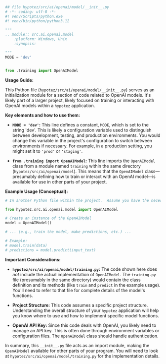 ```python
## file hypotez/src/ai/openai/model/__init__.py
# -*- coding: utf-8 -*-
#! venv/Scripts/python.exe
#! venv/bin/python/python3.12

"""
.. module:: src.ai.openai.model
	:platform: Windows, Unix
	:synopsis:

"""
MODE = 'dev'


from .training import OpenAIModel


```

**Usage Guide:**

This Python file (`hypotez/src/ai/openai/model/__init__.py`) serves as an initialization module for a section of code related to OpenAI models.  It's likely part of a larger project, likely focused on training or interacting with OpenAI models within a `hypotez` application.

**Key elements and how to use them:**

* **`MODE = 'dev'`:** This line defines a constant, `MODE`, which is set to the string 'dev'.  This is likely a configuration variable used to distinguish between development, testing, and production environments.  You would change this variable in the project's configuration to switch between environments if necessary.  For example, in a production setting, you might set it to `'prod'` or `'staging'`.

* **`from .training import OpenAIModel`:** This line imports the `OpenAIModel` class from a module named `training` within the same directory (`hypotez/src/ai/openai/model`). This means that the `OpenAIModel` class—presumably defining how to train or interact with an OpenAI model—is available for use in other parts of your project.

**Example Usage (Conceptual):**

```python
# In another Python file within the project.  Assume you have the necessary imports.

from hypotez.src.ai.openai.model import OpenAIModel

# Create an instance of the OpenAIModel
model = OpenAIModel()

# ... (e.g., train the model, make predictions, etc.) ...

# Example:
# model.train(data)
# predictions = model.predict(input_text)
```

**Important Considerations:**

* **`hypotez/src/ai/openai/model/training.py`:** The code shown here does *not* include the actual implementation of `OpenAIModel`. The `training.py` file (presumably in the same directory) would contain the class definition and its methods (like `train` and `predict` in the example usage). You'll need to refer to that file for complete details of the model's functions.

* **Project Structure:** This code assumes a specific project structure.  Understanding the overall structure of your `hypotez` application will help you know where to use and how to implement specific model functions.

* **OpenAI API Key:**  Since this code deals with OpenAI, you likely need to manage an API key.  This is often done through environment variables or configuration files.  The `OpenAIModel` class should handle authentication.


In summary, this `__init__.py` file acts as an import module, making the `OpenAIModel` available for other parts of your program.  You will need to look at `hypotez/src/ai/openai/model/training.py` for the implementation details.